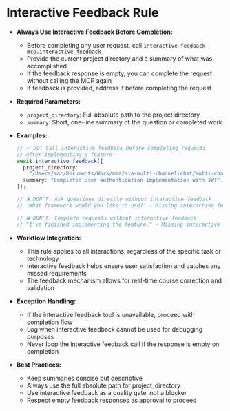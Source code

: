 # Interactive Feedback Rule

- **Always Use Interactive Feedback Before Completion:**

  - Before completing any user request, call `interactive-feedback-mcp.interactive_feedback`
  - Provide the current project directory and a summary of what was accomplished
  - If the feedback response is empty, you can complete the request without calling the MCP again
  - If feedback is provided, address it before completing the request

- **Required Parameters:**

  - `project_directory`: Full absolute path to the project directory
  - `summary`: Short, one-line summary of the question or completed work

- **Examples:**

  ```typescript
  // ✅ DO: Call interactive feedback before completing requests
  // After implementing a feature
  await interactive_feedback({
    project_directory:
      "/Users/mac/Documents/Work/mia/mia-multi-channel-chat/multi-channel-chat-app",
    summary: "Completed user authentication implementation with JWT",
  });
  ```

  ```typescript
  // ❌ DON'T: Ask questions directly without interactive feedback
  // "What framework would you like to use?" - Missing interactive feedback call
  ```

  ```typescript
  // ❌ DON'T: Complete requests without interactive feedback
  // "I've finished implementing the feature." - Missing interactive feedback call
  ```

- **Workflow Integration:**

  - This rule applies to all interactions, regardless of the specific task or technology
  - Interactive feedback helps ensure user satisfaction and catches any missed requirements
  - The feedback mechanism allows for real-time course correction and validation

- **Exception Handling:**

  - If the interactive feedback tool is unavailable, proceed with completion flow
  - Log when interactive feedback cannot be used for debugging purposes
  - Never loop the interactive feedback call if the response is empty on completion

- **Best Practices:**
  - Keep summaries concise but descriptive
  - Always use the full absolute path for project_directory
  - Use interactive feedback as a quality gate, not a blocker
  - Respect empty feedback responses as approval to proceed
